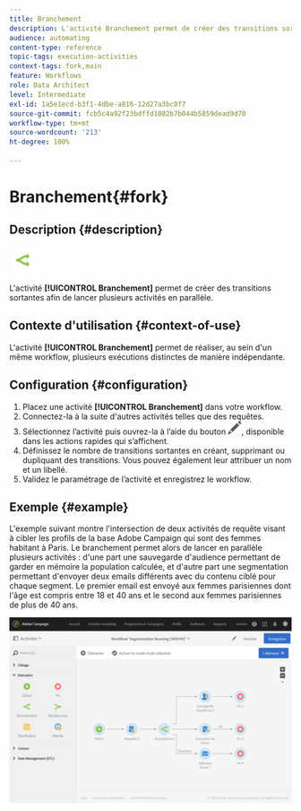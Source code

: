 ```yaml
---
title: Branchement
description: L'activité Branchement permet de créer des transitions sortantes afin de lancer plusieurs activités en parallèle.
audience: automating
content-type: reference
topic-tags: execution-activities
context-tags: fork,main
feature: Workflows
role: Data Architect
level: Intermediate
exl-id: 1a5e1ecd-b3f1-4dbe-a816-12d27a3bc0f7
source-git-commit: fcb5c4a92f23bdffd1082b7b044b5859dead9d70
workflow-type: tm+mt
source-wordcount: '213'
ht-degree: 100%

---
```


# Branchement{#fork}

## Description {#description}

![](assets/fork.png)

L&#39;activité **[!UICONTROL Branchement]** permet de créer des transitions sortantes afin de lancer plusieurs activités en parallèle.

## Contexte d&#39;utilisation  {#context-of-use}

L&#39;activité **[!UICONTROL Branchement]** permet de réaliser, au sein d&#39;un même workflow, plusieurs exécutions distinctes de manière indépendante.

## Configuration {#configuration}

1. Placez une activité **[!UICONTROL Branchement]** dans votre workflow.
1. Connectez-la à la suite d&#39;autres activités telles que des requêtes.
1. Sélectionnez l’activité puis ouvrez-la à l’aide du bouton ![](assets/edit_darkgrey-24px.png), disponible dans les actions rapides qui s’affichent.
1. Définissez le nombre de transitions sortantes en créant, supprimant ou dupliquant des transitions. Vous pouvez également leur attribuer un nom et un libellé.
1. Validez le paramétrage de l’activité et enregistrez le workflow.

## Exemple  {#example}

L&#39;exemple suivant montre l&#39;intersection de deux activités de requête visant à cibler les profils de la base Adobe Campaign qui sont des femmes habitant à Paris. Le branchement permet alors de lancer en parallèle plusieurs activités : d&#39;une part une sauvegarde d&#39;audience permettant de garder en mémoire la population calculée, et d&#39;autre part une segmentation permettant d&#39;envoyer deux emails différents avec du contenu ciblé pour chaque segment. Le premier email est envoyé aux femmes parisiennes dont l&#39;âge est compris entre 18 et 40 ans et le second aux femmes parisiennes de plus de 40 ans.

![](assets/wkf_fork_example.png)
